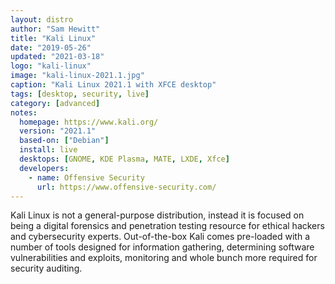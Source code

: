 ```yaml
---
layout: distro
author: "Sam Hewitt"
title: "Kali Linux"
date: "2019-05-26"
updated: "2021-03-18"
logo: "kali-linux"
image: "kali-linux-2021.1.jpg"
caption: "Kali Linux 2021.1 with XFCE desktop"
tags: [desktop, security, live]
category: [advanced]
notes:
  homepage: https://www.kali.org/
  version: "2021.1"
  based-on: ["Debian"]
  install: live
  desktops: [GNOME, KDE Plasma, MATE, LXDE, Xfce]
  developers:
    - name: Offensive Security
      url: https://www.offensive-security.com/
---
```


Kali Linux is not a general-purpose distribution, instead it is focused on being a digital forensics and penetration testing resource for ethical hackers and cybersecurity experts. Out-of-the-box Kali comes pre-loaded with a number of tools designed for information gathering, determining software vulnerabilities and exploits, monitoring and whole bunch more required for security auditing.
